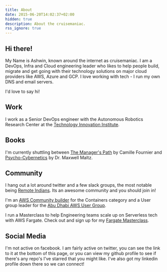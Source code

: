 ```yaml
---
title: About
date: 2015-06-20T14:02:37+02:00
hidden: true
description: About the cruisemaniac.
rss_ignore: true
---
```

## Hi there!

My Name is Ashwin, known around the internet as cruisemaniac. I am a DevOps, Infra and Cloud engineering leader who likes to help people build, migrate and get going with their technology solutions on major cloud providers like AWS, Azure and GCP. I love working with tech - I run my own DNS and email servers.

I'd love to say hi!

## Work

I work as a Senior DevOps engineer with the Autonomous Robotics Research Center at the [Technology Innovation Institute](https://tii.ae).

## Books

I'm currently shuttling between [The Manager's Path](https://amazon.in/dp/B06XP3GJ7F/ref=dp-kindle-redirect?_encoding=UTF8&btkr=1) by Camille Fournier and [Psycho-Cybernetics](https://www.amazon.in/Psycho-Cybernetics-Updated-Expanded-Maxwell-Maltz-ebook/dp/B00SI02BW4/ref=sr_1_1) by Dr. Maxwell Maltz.

## Community

I hang out a lot around twitter and a few slack groups, the most notable being [Remote Indians](https://remoteindian.com/). Its an awesome community and you should join in!

I'm an [AWS Community builder](https://aws.amazon.com/developer/community/community-builders/?intClick=dev-center-2021_main) for the Containers category and a User group leader for the [Abu Dhabi AWS User Group](https://www.meetup.com/abu-dhabi-aws-user-group/).

I run a Masterclass to help Engineering teams scale up on Serverless tech with AWS Fargate. Check out and sign up for my [Fargate Masterclass](https://fargate.cruisemaniac.com).

## Social Media

I'm not active on facebook. I am fairly active on twitter, you can see the link to it at the bottom of this page, or you can view my github profile to see if there's any repo's I've starred that you might like. I've also got my linkedin profile down there so we can connect!